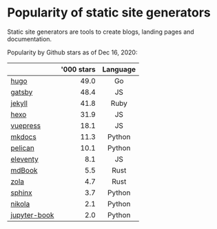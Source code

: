 # Popularity of static site generators

Static site generators are tools to create blogs, landing pages and documentation.

Popularity by Github stars as of Dec 16, 2020:

|                                                                  |  '000 stars | Language  |
|:-----------------------------------------------------------------|--------:|:------:|
| [hugo](https://github.com/gohugoio/hugo/)                        |    49.0 | Go     |
| [gatsby](https://github.com/gatsbyjs/gatsby/)                    |    48.4 | JS     |
| [jekyll](https://github.com/jekyll/jekyll/)                      |    41.8 | Ruby   |
| [hexo](https://github.com/hexojs/hexo/)                          |    31.9 | JS    |
| [vuepress](https://github.com/vuejs/vuepress/)                   |    18.1 | JS     |
| [mkdocs](https://github.com/mkdocs/mkdocs/)                      |    11.3 | Python |
| [pelican](https://github.com/getpelican/pelican/)                |    10.1 | Python |
| [eleventy](https://github.com/11ty/eleventy/)                    |     8.1 | JS     |
| [mdBook](https://github.com/rust-lang/mdBook/)                   |     5.5 | Rust   |
| [zola](https://github.com/getzola/zola/)                         |     4.7 | Rust   |
| [sphinx](https://github.com/sphinx-doc/sphinx/)                  |     3.7 | Python |
| [nikola](https://github.com/getnikola/nikola/)                   |     2.1 | Python |
| [jupyter-book](https://github.com/executablebooks/jupyter-book/) |     2.0 | Python |
